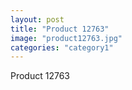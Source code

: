 ```yaml
---
layout: post
title: "Product 12763"
image: "product12763.jpg"
categories: "category1"
---
```

Product 12763
